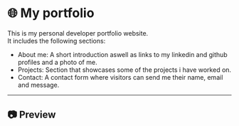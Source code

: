 
# 🌐 My portfolio

This is my personal developer portfolio website.    
It includes the following sections:
- About me: A short introduction aswell as links to my linkedin and github profiles and a photo of me.
- Projects: Section that showcases some of the projects i have worked on.
- Contact: A contact form where visitors can send me their name, email and message.
---

## 📷 Preview
